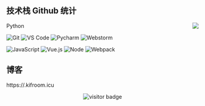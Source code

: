 ## 技术栈 Github 统计
<img align="right" src="https://github-readme-stats.vercel.app/api?username=captain5&show_icons=true">

Python

![Git](https://img.shields.io/badge/-Git-%23F05032?style=for-the-badge&logo=git&logoColor=%23ffffff)
![VS Code](https://img.shields.io/badge/-VSCode-%23007ACC?style=for-the-badge&logo=visual-studio-code)
![Pycharm](https://img.shields.io/badge/-pycharm-green)
![Webstorm](https://img.shields.io/badge/-Webstorm-orange)




![JavaScript](https://img.shields.io/badge/-JavaScript-%23F7DF1C?style=for-the-badge&logo=javascript&logoColor=000000&labelColor=%23F7DF1C&color=%23FFCE5A)
![Vue.js](https://img.shields.io/badge/-Vue.js-%232c3e50?style=for-the-badge&logo=Vue.js)
![Node](https://img.shields.io/badge/-NodeJS-%23F05032?style=for-the-badge&logo=Node.js&logoColor=%23ffffff)
![Webpack](https://img.shields.io/badge/-Webpack-%232C3A42?style=for-the-badge&logo=webpack)

## 博客

https://.kifroom.icu




<!-- 访客 -->
<p align="center">
  <img src="https://visitor-badge.glitch.me/badge?page_id=captain5.captain5" alt="visitor badge"/>
</p>

